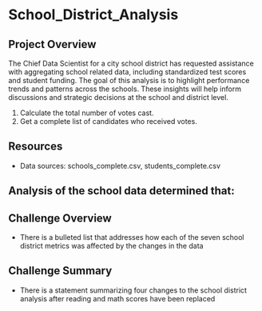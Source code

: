 # School_District_Analysis

## Project Overview
The Chief Data Scientist for a city school district has requested assistance with aggregating school related data, including standardized test scores and student funding. The goal of this analysis is to highlight performance trends and patterns across the schools. These insights will help inform discussions and strategic decisions at the school and district level.

1. Calculate the total number of votes cast.
2. Get a complete list of candidates who received votes.

## Resources
- Data sources: schools_complete.csv, students_complete.csv 

## Analysis of the school data determined that:

 
 ## Challenge Overview
 - There is a bulleted list that addresses how each of the seven school district metrics was affected by the changes in the data

 
 ## Challenge Summary
 - There is a statement summarizing four changes to the school district analysis after reading and math scores have been replaced 
